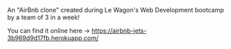 An "AirBnb clone" created during Le Wagon's Web Development bootcamp by a team of 3 in a week!

You can find it online here -> https://airbnb-jets-3b969d9d17fb.herokuapp.com/
